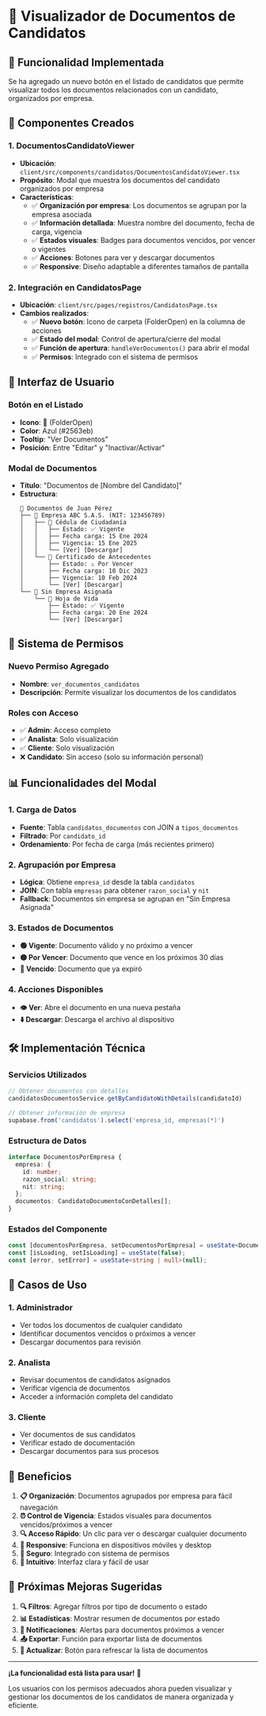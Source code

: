 # 📁 Visualizador de Documentos de Candidatos

## 🎯 **Funcionalidad Implementada**

Se ha agregado un nuevo botón en el listado de candidatos que permite visualizar todos los documentos relacionados con un candidato, organizados por empresa.

## 🔧 **Componentes Creados**

### **1. DocumentosCandidatoViewer**
- **Ubicación**: `client/src/components/candidatos/DocumentosCandidatoViewer.tsx`
- **Propósito**: Modal que muestra los documentos del candidato organizados por empresa
- **Características**:
  - ✅ **Organización por empresa**: Los documentos se agrupan por la empresa asociada
  - ✅ **Información detallada**: Muestra nombre del documento, fecha de carga, vigencia
  - ✅ **Estados visuales**: Badges para documentos vencidos, por vencer o vigentes
  - ✅ **Acciones**: Botones para ver y descargar documentos
  - ✅ **Responsive**: Diseño adaptable a diferentes tamaños de pantalla

### **2. Integración en CandidatosPage**
- **Ubicación**: `client/src/pages/registros/CandidatosPage.tsx`
- **Cambios realizados**:
  - ✅ **Nuevo botón**: Icono de carpeta (FolderOpen) en la columna de acciones
  - ✅ **Estado del modal**: Control de apertura/cierre del modal
  - ✅ **Función de apertura**: `handleVerDocumentos()` para abrir el modal
  - ✅ **Permisos**: Integrado con el sistema de permisos

## 🎨 **Interfaz de Usuario**

### **Botón en el Listado**
- **Icono**: 📁 (FolderOpen)
- **Color**: Azul (#2563eb)
- **Tooltip**: "Ver Documentos"
- **Posición**: Entre "Editar" y "Inactivar/Activar"

### **Modal de Documentos**
- **Título**: "Documentos de [Nombre del Candidato]"
- **Estructura**:
  ```
  📁 Documentos de Juan Pérez
  ├── 🏢 Empresa ABC S.A.S. (NIT: 123456789)
  │   ├── 📄 Cédula de Ciudadanía
  │   │   ├── Estado: ✅ Vigente
  │   │   ├── Fecha carga: 15 Ene 2024
  │   │   ├── Vigencia: 15 Ene 2025
  │   │   └── [Ver] [Descargar]
  │   └── 📄 Certificado de Antecedentes
  │       ├── Estado: ⚠️ Por Vencer
  │       ├── Fecha carga: 10 Dic 2023
  │       ├── Vigencia: 10 Feb 2024
  │       └── [Ver] [Descargar]
  └── 🏢 Sin Empresa Asignada
      └── 📄 Hoja de Vida
          ├── Estado: ✅ Vigente
          ├── Fecha carga: 20 Ene 2024
          └── [Ver] [Descargar]
  ```

## 🔐 **Sistema de Permisos**

### **Nuevo Permiso Agregado**
- **Nombre**: `ver_documentos_candidatos`
- **Descripción**: Permite visualizar los documentos de los candidatos

### **Roles con Acceso**
- ✅ **Admin**: Acceso completo
- ✅ **Analista**: Solo visualización
- ✅ **Cliente**: Solo visualización
- ❌ **Candidato**: Sin acceso (solo su información personal)

## 📊 **Funcionalidades del Modal**

### **1. Carga de Datos**
- **Fuente**: Tabla `candidatos_documentos` con JOIN a `tipos_documentos`
- **Filtrado**: Por `candidato_id`
- **Ordenamiento**: Por fecha de carga (más recientes primero)

### **2. Agrupación por Empresa**
- **Lógica**: Obtiene `empresa_id` desde la tabla `candidatos`
- **JOIN**: Con tabla `empresas` para obtener `razon_social` y `nit`
- **Fallback**: Documentos sin empresa se agrupan en "Sin Empresa Asignada"

### **3. Estados de Documentos**
- **🟢 Vigente**: Documento válido y no próximo a vencer
- **🟡 Por Vencer**: Documento que vence en los próximos 30 días
- **🔴 Vencido**: Documento que ya expiró

### **4. Acciones Disponibles**
- **👁️ Ver**: Abre el documento en una nueva pestaña
- **⬇️ Descargar**: Descarga el archivo al dispositivo

## 🛠️ **Implementación Técnica**

### **Servicios Utilizados**
```typescript
// Obtener documentos con detalles
candidatosDocumentosService.getByCandidatoWithDetails(candidatoId)

// Obtener información de empresa
supabase.from('candidatos').select('empresa_id, empresas(*)')
```

### **Estructura de Datos**
```typescript
interface DocumentosPorEmpresa {
  empresa: {
    id: number;
    razon_social: string;
    nit: string;
  };
  documentos: CandidatoDocumentoConDetalles[];
}
```

### **Estados del Componente**
```typescript
const [documentosPorEmpresa, setDocumentosPorEmpresa] = useState<DocumentosPorEmpresa[]>([]);
const [isLoading, setIsLoading] = useState(false);
const [error, setError] = useState<string | null>(null);
```

## 🎯 **Casos de Uso**

### **1. Administrador**
- Ver todos los documentos de cualquier candidato
- Identificar documentos vencidos o próximos a vencer
- Descargar documentos para revisión

### **2. Analista**
- Revisar documentos de candidatos asignados
- Verificar vigencia de documentos
- Acceder a información completa del candidato

### **3. Cliente**
- Ver documentos de sus candidatos
- Verificar estado de documentación
- Descargar documentos para sus procesos

## 🚀 **Beneficios**

1. **📋 Organización**: Documentos agrupados por empresa para fácil navegación
2. **⏰ Control de Vigencia**: Estados visuales para documentos vencidos/próximos a vencer
3. **🔍 Acceso Rápido**: Un clic para ver o descargar cualquier documento
4. **📱 Responsive**: Funciona en dispositivos móviles y desktop
5. **🔐 Seguro**: Integrado con sistema de permisos
6. **🎨 Intuitivo**: Interfaz clara y fácil de usar

## 📝 **Próximas Mejoras Sugeridas**

1. **🔍 Filtros**: Agregar filtros por tipo de documento o estado
2. **📊 Estadísticas**: Mostrar resumen de documentos por estado
3. **📧 Notificaciones**: Alertas para documentos próximos a vencer
4. **📤 Exportar**: Función para exportar lista de documentos
5. **🔄 Actualizar**: Botón para refrescar la lista de documentos

---

**¡La funcionalidad está lista para usar!** 🎉

Los usuarios con los permisos adecuados ahora pueden visualizar y gestionar los documentos de los candidatos de manera organizada y eficiente.
